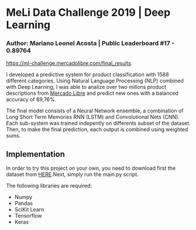 # MeLi Data Challenge 2019 | Deep Learning

### Author: Mariano Leonel Acosta | Public Leaderboard #17 - 0.89764
https://ml-challenge.mercadolibre.com/final_results

I developed a predictive system for product classification with 1588 different categories. Using Natural Language Processing (NLP) combined with Deep Learning, I was able to analize over two millons product descriptions from [Mercado Libre](http:///wwww.mercadolibre.com.ar) and predict new ones with a balanced accuracy of 89,76%. 

The final model consists of a Neural Network ensemble, a combination of Long Short Term Memories RNN (LSTM) and Convolutional Nets (CNN). Each sub-system was trained indepently on differents subset of the dataset. Then, to make the final prediction, each output is combined using weighted sums.  

## Implementation
In order to try this project on your own, you need to download first the dataset from [HERE](https://ml-challenge.mercadolibre.com/downloads).Next, simply run the main.py script. 

The following libraries are required:

* Numpy
* Pandas
* SciKit Learn
* Tensorflow
* Keras
